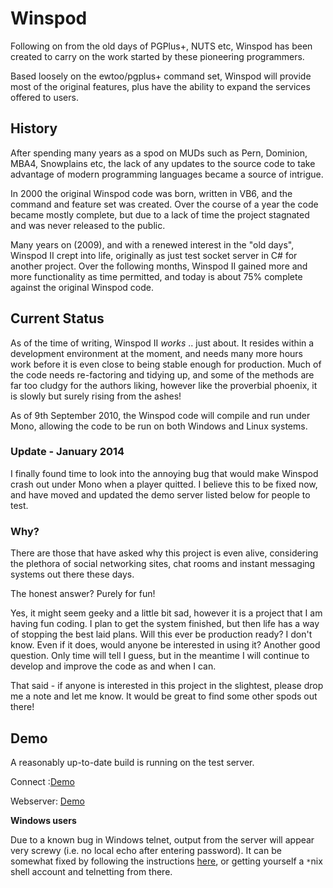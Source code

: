 # Winspod #

Following on from the old days of PGPlus+, NUTS etc, Winspod has been created to carry on the work started by these pioneering programmers.

Based loosely on the ewtoo/pgplus+ command set, Winspod will provide most of the original features, plus have the ability to expand the services offered to users.

## History ##

After spending many years as a spod on MUDs such as Pern, Dominion, MBA4, Snowplains etc, the lack of any updates to the source code to take advantage of modern programming languages became a source of intrigue.

In 2000 the original Winspod code was born, written in VB6, and the command and feature set was created. Over the course of a year the code became mostly complete, but due to a lack of time the project stagnated and was never released to the public.

Many years on (2009), and with a renewed interest in the "old days", Winspod II crept into life, originally as just test socket server in C# for another project. Over the following months, Winspod II gained more and more functionality as time permitted, and today is about 75% complete against the original Winspod code.

## Current Status ##

As of the time of writing, Winspod II _works_ .. just about. It resides within a development environment at the moment, and needs many more hours work before it is even close to being stable enough for production. Much of the code needs re-factoring and tidying up, and some of the methods are far too cludgy for the authors liking, however like the proverbial phoenix, it is slowly but surely rising from the ashes!

As of 9th September 2010, the Winspod code will compile and run under Mono, allowing the code to be run on both Windows and Linux systems.

### Update - January 2014 ###

I finally found time to look into the annoying bug that would make Winspod crash out under Mono when a player quitted. I believe this to be fixed now, and have moved and updated the demo server listed below for people to test.

### Why? ###

There are those that have asked why this project is even alive, considering the plethora of social networking sites, chat rooms and instant messaging systems out there these days.

The honest answer? Purely for fun!

Yes, it might seem geeky and a little bit sad, however it is a project that I am having fun coding. I plan to get the system finished, but then life has a way of stopping the best laid plans. Will this ever be production ready? I don't know. Even if it does, would anyone be interested in using it? Another good question. Only time will tell I guess, but in the meantime I will continue to develop and improve the code as and when I can.

That said - if anyone is interested in this project in the slightest, please drop me a note and let me know. It would be great to find some other spods out there!

## Demo ##

A reasonably up-to-date build is running on the test server.

Connect :[Demo](telnet://homelands.paradigmsystems.co.uk:4000)

Webserver: [Demo](http://homelands.paradigmsystems.co.uk:4001)

**Windows users**

Due to a known bug in Windows telnet, output from the server will appear very screwy (i.e. no local echo after entering password). It can be somewhat fixed by following the instructions [here](http://www.zebedee.org/telnet_xp.html), or getting yourself a `*`nix shell account and telnetting from there.